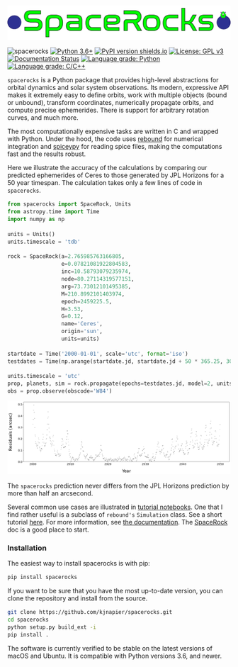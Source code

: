 ![Alt text](assets/logo.png)

![spacerocks](https://github.com/kjnapes/spacerocks/workflows/spacerocks/badge.svg?branch=master)
[![Python 3.6+](https://img.shields.io/badge/python-3.6+-blue.svg)](https://www.python.org/downloads/release/python-360/)
[![PyPI version shields.io](https://img.shields.io/pypi/v/spacerocks.svg)](https://pypi.python.org/pypi/spacerocks/)
[![License: GPL v3](https://img.shields.io/badge/License-GPLv3-blue.svg)](https://www.gnu.org/licenses/gpl-3.0)
[![Documentation Status](https://readthedocs.org/projects/spacerocks/badge/?version=latest)](https://spacerocks.readthedocs.io/en/latest/?badge=latest)
[![Language grade: Python](https://img.shields.io/lgtm/grade/python/g/kjnapier/spacerocks.svg?logo=lgtm&logoWidth=18)](https://lgtm.com/projects/g/kjnapier/spacerocks/context:python)
[![Language grade: C/C++](https://img.shields.io/lgtm/grade/cpp/g/kjnapier/spacerocks.svg?logo=lgtm&logoWidth=18)](https://lgtm.com/projects/g/kjnapier/spacerocks/context:cpp)


`spacerocks` is a Python package that provides high-level abstractions 
for orbital dynamics and solar system observations. Its modern, 
expressive API makes it extremely easy to define orbits, work 
with multiple objects (bound or unbound), transform coordinates, 
numerically propagate orbits, and compute precise ephemerides. 
There is support for arbitrary rotation curves, and much more. 

The most computationally expensive tasks are written in C and wrapped with Python.
Under the hood, the code uses [rebound](https://github.com/hannorein/rebound) 
for numerical integration and [spiceypy](https://github.com/AndrewAnnex/SpiceyPy) 
for reading spice files, making the computations fast and the results robust. 

Here we illustrate the accuracy of the calculations by comparing 
our predicted ephemerides of Ceres to those generated by JPL Horizons 
for a 50 year timespan. The calculation takes only a few lines 
of code in `spacerocks`.

```Python
from spacerocks import SpaceRock, Units
from astropy.time import Time
import numpy as np

units = Units()
units.timescale = 'tdb'

rock = SpaceRock(a=2.765985763166805, 
                 e=0.07821081922804583, 
                 inc=10.58793079235974, 
                 node=80.27114319577151, 
                 arg=73.73012101495385, 
                 M=210.8992101403974, 
                 epoch=2459225.5, 
                 H=3.53,
                 G=0.12,
                 name='Ceres',
                 origin='sun',
                 units=units)

startdate = Time('2000-01-01', scale='utc', format='iso')
testdates = Time(np.arange(startdate.jd, startdate.jd + 50 * 365.25, 30), scale='utc', format='jd')

units.timescale = 'utc'
prop, planets, sim = rock.propagate(epochs=testdates.jd, model=2, units=units)
obs = prop.observe(obscode='W84')
```
![Alt text](assets/ceres-residuals.png)

The `spacerocks` prediction never differs from the JPL Horizons prediction by more than half an arcsecond.

Several common use cases are illustrated in [tutorial notebooks](./notebooks/). One that I find rather useful is a subclass of `rebound's`
`Simulation` class. See a short tutorial [here](./notebooks/Simulation.ipynb). For more information, see [the documentation](./docs/). The [SpaceRock](./docs/SpaceRock.md) doc is a good place to start.

### Installation

The easiest way to install spacerocks is with pip:

```zsh
pip install spacerocks
```

If you want to be sure that you have the most up-to-date version, you can clone the repository and install from the source.

```zsh
git clone https://github.com/kjnapier/spacerocks.git
cd spacerocks
python setup.py build_ext -i
pip install .
```

The software is currently verified to be stable on the latest versions of macOS and Ubuntu. It is compatible with Python versions 3.6, and newer.
